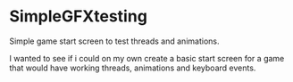 # SimpleGFXtesting
Simple game start screen to test threads and animations.

I wanted to see if i could on my own create a basic start screen for a game that would have working threads, animations and keyboard events.
